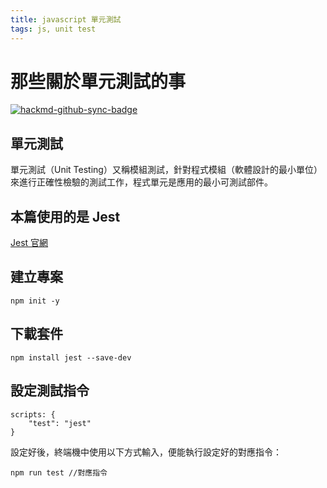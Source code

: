 ```yaml
---
title: javascript 單元測試
tags: js, unit test
---
```


# 那些關於單元測試的事

[![hackmd-github-sync-badge](https://hackmd.io/g1EEpmYBRbWYoqJhalOBfw/badge)](https://hackmd.io/g1EEpmYBRbWYoqJhalOBfw)


## 單元測試
單元測試（Unit Testing）又稱模組測試，針對程式模組（軟體設計的最小單位）來進行正確性檢驗的測試工作，程式單元是應用的最小可測試部件。

## 本篇使用的是 Jest
[Jest 官網](https://jestjs.io/)

## 建立專案
```
npm init -y

```
## 下載套件
```
npm install jest --save-dev
```
## 設定測試指令
```
scripts: {
    "test": "jest"
}
```

設定好後，終端機中使用以下方式輸入，便能執行設定好的對應指令：
```
npm run test //對應指令
```

